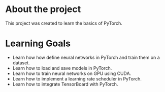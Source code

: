 # About the project
This project was created to learn the basics of PyTorch.

# Learning Goals
- Learn how how define neural networks in PyTorch and train them on a dataset.
- Learn how to load and save models in PyTorch.
- Learn how to train neural networks on GPU using CUDA.
- Learn how to implement a learning rate scheduler in PyTorch.
- Learn how to integrate TensorBoard with PyTorch.